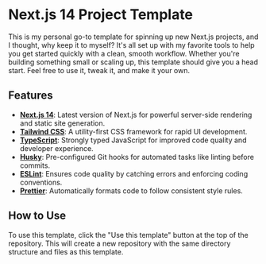 # Next.js 14 Project Template

This is my personal go-to template for spinning up new Next.js projects, and I thought, why keep it to myself? It's all set up with my favorite tools to help you get started quickly with a clean, smooth workflow. Whether you're building something small or scaling up, this template should give you a head start. Feel free to use it, tweak it, and make it your own.

## Features

- **[Next.js 14](https://nextjs.org/)**: Latest version of Next.js for powerful server-side rendering and static site generation.
- **[Tailwind CSS](https://tailwindcss.com/)**: A utility-first CSS framework for rapid UI development.
- **[TypeScript](https://www.typescriptlang.org/)**: Strongly typed JavaScript for improved code quality and developer experience.
- **[Husky](https://typicode.github.io/husky/)**: Pre-configured Git hooks for automated tasks like linting before commits.
- **[ESLint](https://eslint.org/)**: Ensures code quality by catching errors and enforcing coding conventions.
- **[Prettier](https://prettier.io/)**: Automatically formats code to follow consistent style rules.

## How to Use

To use this template, click the "Use this template" button at the top of the repository. This will create a new repository with the same directory structure and files as this template.
